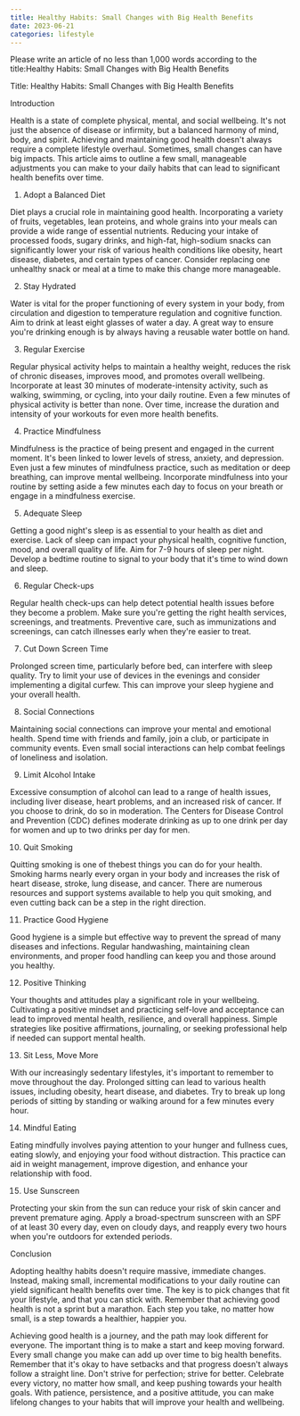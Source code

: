 ```yaml
---
title: Healthy Habits: Small Changes with Big Health Benefits
date: 2023-06-21
categories: lifestyle
---
```


Please write an article of no less than 1,000 words according to the title:Healthy Habits: Small Changes with Big Health Benefits

Title: Healthy Habits: Small Changes with Big Health Benefits

Introduction

Health is a state of complete physical, mental, and social wellbeing. It's not just the absence of disease or infirmity, but a balanced harmony of mind, body, and spirit. Achieving and maintaining good health doesn't always require a complete lifestyle overhaul. Sometimes, small changes can have big impacts. This article aims to outline a few small, manageable adjustments you can make to your daily habits that can lead to significant health benefits over time.

1. Adopt a Balanced Diet

Diet plays a crucial role in maintaining good health. Incorporating a variety of fruits, vegetables, lean proteins, and whole grains into your meals can provide a wide range of essential nutrients. Reducing your intake of processed foods, sugary drinks, and high-fat, high-sodium snacks can significantly lower your risk of various health conditions like obesity, heart disease, diabetes, and certain types of cancer. Consider replacing one unhealthy snack or meal at a time to make this change more manageable.

2. Stay Hydrated

Water is vital for the proper functioning of every system in your body, from circulation and digestion to temperature regulation and cognitive function. Aim to drink at least eight glasses of water a day. A great way to ensure you're drinking enough is by always having a reusable water bottle on hand.

3. Regular Exercise

Regular physical activity helps to maintain a healthy weight, reduces the risk of chronic diseases, improves mood, and promotes overall wellbeing. Incorporate at least 30 minutes of moderate-intensity activity, such as walking, swimming, or cycling, into your daily routine. Even a few minutes of physical activity is better than none. Over time, increase the duration and intensity of your workouts for even more health benefits.

4. Practice Mindfulness

Mindfulness is the practice of being present and engaged in the current moment. It's been linked to lower levels of stress, anxiety, and depression. Even just a few minutes of mindfulness practice, such as meditation or deep breathing, can improve mental wellbeing. Incorporate mindfulness into your routine by setting aside a few minutes each day to focus on your breath or engage in a mindfulness exercise.

5. Adequate Sleep

Getting a good night's sleep is as essential to your health as diet and exercise. Lack of sleep can impact your physical health, cognitive function, mood, and overall quality of life. Aim for 7-9 hours of sleep per night. Develop a bedtime routine to signal to your body that it's time to wind down and sleep.

6. Regular Check-ups

Regular health check-ups can help detect potential health issues before they become a problem. Make sure you're getting the right health services, screenings, and treatments. Preventive care, such as immunizations and screenings, can catch illnesses early when they're easier to treat.

7. Cut Down Screen Time

Prolonged screen time, particularly before bed, can interfere with sleep quality. Try to limit your use of devices in the evenings and consider implementing a digital curfew. This can improve your sleep hygiene and your overall health.

8. Social Connections

Maintaining social connections can improve your mental and emotional health. Spend time with friends and family, join a club, or participate in community events. Even small social interactions can help combat feelings of loneliness and isolation.

9. Limit Alcohol Intake

Excessive consumption of alcohol can lead to a range of health issues, including liver disease, heart problems, and an increased risk of cancer. If you choose to drink, do so in moderation. The Centers for Disease Control and Prevention (CDC) defines moderate drinking as up to one drink per day for women and up to two drinks per day for men.

10. Quit Smoking

Quitting smoking is one of thebest things you can do for your health. Smoking harms nearly every organ in your body and increases the risk of heart disease, stroke, lung disease, and cancer. There are numerous resources and support systems available to help you quit smoking, and even cutting back can be a step in the right direction.

11. Practice Good Hygiene

Good hygiene is a simple but effective way to prevent the spread of many diseases and infections. Regular handwashing, maintaining clean environments, and proper food handling can keep you and those around you healthy.

12. Positive Thinking

Your thoughts and attitudes play a significant role in your wellbeing. Cultivating a positive mindset and practicing self-love and acceptance can lead to improved mental health, resilience, and overall happiness. Simple strategies like positive affirmations, journaling, or seeking professional help if needed can support mental health.

13. Sit Less, Move More

With our increasingly sedentary lifestyles, it's important to remember to move throughout the day. Prolonged sitting can lead to various health issues, including obesity, heart disease, and diabetes. Try to break up long periods of sitting by standing or walking around for a few minutes every hour.

14. Mindful Eating

Eating mindfully involves paying attention to your hunger and fullness cues, eating slowly, and enjoying your food without distraction. This practice can aid in weight management, improve digestion, and enhance your relationship with food.

15. Use Sunscreen

Protecting your skin from the sun can reduce your risk of skin cancer and prevent premature aging. Apply a broad-spectrum sunscreen with an SPF of at least 30 every day, even on cloudy days, and reapply every two hours when you're outdoors for extended periods.

Conclusion

Adopting healthy habits doesn't require massive, immediate changes. Instead, making small, incremental modifications to your daily routine can yield significant health benefits over time. The key is to pick changes that fit your lifestyle, and that you can stick with. Remember that achieving good health is not a sprint but a marathon. Each step you take, no matter how small, is a step towards a healthier, happier you.

Achieving good health is a journey, and the path may look different for everyone. The important thing is to make a start and keep moving forward. Every small change you make can add up over time to big health benefits. Remember that it's okay to have setbacks and that progress doesn't always follow a straight line. Don't strive for perfection; strive for better. Celebrate every victory, no matter how small, and keep pushing towards your health goals. With patience, persistence, and a positive attitude, you can make lifelong changes to your habits that will improve your health and wellbeing.
